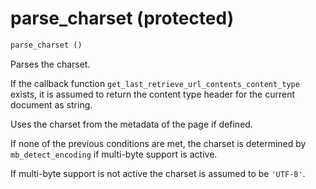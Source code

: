 # parse_charset (protected)

```php
parse_charset ()
```

Parses the charset.

If the callback function `get_last_retrieve_url_contents_content_type` exists, it is assumed to return the content type header for the current document as string.

Uses the charset from the metadata of the page if defined.

If none of the previous conditions are met, the charset is determined by `mb_detect_encoding` if multi-byte support is active.

If multi-byte support is not active the charset is assumed to be `'UTF-8'`.